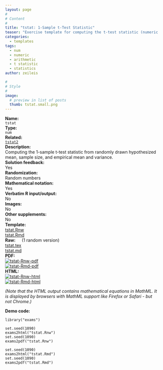 ```yaml
---
layout: page
#
# Content
#
title: "tstat: 1-Sample t-Test Statistic"
teaser: "Exercise template for computing the t-test statistic (numeric answer) from given hypothesized mean and empirical mean and variance."
categories:
  - templates
tags:
  - num
  - numeric
  - arithmetic
  - t statistic
  - statistics
author: zeileis

#
# Style
#
image:
  # preview in list of posts
  thumb: tstat.small.png
---
```


<div class='row t1 b1'>
  <div class='medium-4 columns'><b>Name:</b></div>
  <div class='medium-8 columns'><code class="highlighter-rouge">tstat</code></div>
</div>
<div class='row t1 b1'>
  <div class='medium-4 columns'><b>Type:</b></div>
  <div class='medium-8 columns'><code class="highlighter-rouge">num</code></div> <!-- FIXME: href -->
</div>
<div class='row t1 b1'>   <div class='medium-4 columns'><b>Related:</b></div>   <div class='medium-8 columns'><a href="{{ site.url }}/templates/tstat2/"><code class="highlighter-rouge">tstat2</code></a></div> </div>

<div class='row t20 b1'>
  <div class='medium-4 columns'><b>Description:</b></div>
  <div class='medium-8 columns'>Computing the 1-sample t-test statistic from randomly drawn hypothesized mean, sample size, and empirical mean and variance.</div>
</div>
<div class='row t1 b1'>
  <div class='medium-4 columns'><b>Solution feedback:</b></div>
  <div class='medium-8 columns'>Yes</div>
</div>
<div class='row t1 b1'>
  <div class='medium-4 columns'><b>Randomization:</b></div>
  <div class='medium-8 columns'>Random numbers</div>
</div>
<div class='row t1 b1'>
  <div class='medium-4 columns'><b>Mathematical notation:</b></div>
  <div class='medium-8 columns'>Yes</div>
</div>
<div class='row t1 b1'>
  <div class='medium-4 columns'><b>Verbatim R input/output:</b></div>
  <div class='medium-8 columns'>No</div>
</div>
<div class='row t1 b1'>
  <div class='medium-4 columns'><b>Images:</b></div>
  <div class='medium-8 columns'>No</div>
</div>
<div class='row t1 b1'>
  <div class='medium-4 columns'><b>Other supplements:</b></div>
  <div class='medium-8 columns'>No</div>
</div>

<div class='row t20 b1'>
  <div class='medium-4 columns'><b>Template:</b></div>
  <div class='medium-4 columns'><a href="{{ site.url }}/assets/posts/2017-08-14-tstat//tstat.Rnw">tstat.Rnw</a></div>
  <div class='medium-4 columns'><a href="{{ site.url }}/assets/posts/2017-08-14-tstat//tstat.Rmd">tstat.Rmd</a></div>
</div>
<div class='row t1 b1'>
  <div class='medium-4 columns'><b>Raw:</b> (1 random version)</div>
  <div class='medium-4 columns'><a href="{{ site.url }}/assets/posts/2017-08-14-tstat//tstat.tex">tstat.tex</a></div>
  <div class='medium-4 columns'><a href="{{ site.url }}/assets/posts/2017-08-14-tstat//tstat.md" >tstat.md</a></div>
</div>
<div class='row t1 b1'>
  <div class='medium-4 columns'><b>PDF:</b></div>
  <div class='medium-4 columns'><a href="{{ site.url }}/assets/posts/2017-08-14-tstat//tstat-Rnw.pdf"><img src="{{ site.url }}/assets/posts/2017-08-14-tstat//tstat-Rnw-pdf.png" alt="tstat-Rnw-pdf"/></a></div>
  <div class='medium-4 columns'><a href="{{ site.url }}/assets/posts/2017-08-14-tstat//tstat-Rmd.pdf"><img src="{{ site.url }}/assets/posts/2017-08-14-tstat//tstat-Rmd-pdf.png" alt="tstat-Rmd-pdf"/></a></div>
</div>
<div class='row t1 b20'>
  <div class='medium-4 columns'><b>HTML:</b></div>
  <div class='medium-4 columns'><a href="{{ site.url }}/assets/posts/2017-08-14-tstat//tstat-Rnw.html"><img src="{{ site.url }}/assets/posts/2017-08-14-tstat//tstat-Rnw-html.png" alt="tstat-Rnw-html"/></a></div>
  <div class='medium-4 columns'><a href="{{ site.url }}/assets/posts/2017-08-14-tstat//tstat-Rmd.html"><img src="{{ site.url }}/assets/posts/2017-08-14-tstat//tstat-Rmd-html.png" alt="tstat-Rmd-html"/></a></div>
</div>

_(Note that the HTML output contains mathematical equations in MathML. It is displayed by browsers with MathML support like Firefox or Safari - but not Chrome.)_

**Demo code:**

<pre><code class="prettyprint ">library(&quot;exams&quot;)

set.seed(1090)
exams2html(&quot;tstat.Rnw&quot;)
set.seed(1090)
exams2pdf(&quot;tstat.Rnw&quot;)

set.seed(1090)
exams2html(&quot;tstat.Rmd&quot;)
set.seed(1090)
exams2pdf(&quot;tstat.Rmd&quot;)</code></pre>
